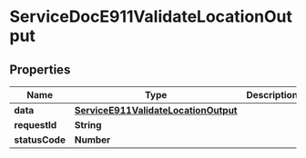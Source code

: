 

# ServiceDocE911ValidateLocationOutput


## Properties

| Name | Type | Description | Notes |
|------------ | ------------- | ------------- | -------------|
|**data** | [**ServiceE911ValidateLocationOutput**](ServiceE911ValidateLocationOutput.md) |  |  [optional] |
|**requestId** | **String** |  |  [optional] |
|**statusCode** | **Number** |  |  [optional] |



